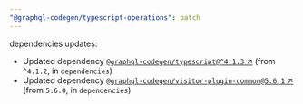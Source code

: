 ```yaml
---
"@graphql-codegen/typescript-operations": patch
---
```

dependencies updates:
  - Updated dependency [`@graphql-codegen/typescript@^4.1.3` ↗︎](https://www.npmjs.com/package/@graphql-codegen/typescript/v/4.1.3) (from `^4.1.2`, in `dependencies`)
  - Updated dependency [`@graphql-codegen/visitor-plugin-common@5.6.1` ↗︎](https://www.npmjs.com/package/@graphql-codegen/visitor-plugin-common/v/5.6.1) (from `5.6.0`, in `dependencies`)
